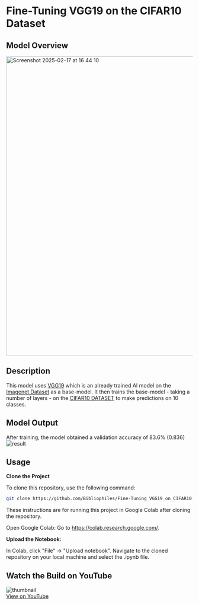 # Fine-Tuning VGG19 on the CIFAR10 Dataset

## Model Overview
<img width="808" alt="Screenshot 2025-02-17 at 16 44 10" src="https://github.com/user-attachments/assets/b7b9e3e9-bd14-418f-b510-e422c8d996c7" />

## Description
This model uses [VGG19](https://www.tensorflow.org/api_docs/python/tf/keras/applications/VGG19) which is an already trained AI model on the
[Imagenet Dataset](https://www.image-net.org/challenges/LSVRC/index.php) as a base-model. It then trains the base-model - taking a number of layers - on the [CIFAR10 DATASET](https://www.cs.toronto.edu/~kriz/cifar.html) to make predictions on 10 classes.  

## Model Output
After training, the model obtained a validation accuracy of 83.6% (0.836)   
![result](https://github.com/user-attachments/assets/9712f345-d786-4fdd-a380-0b5f1229213a)

## Usage
**Clone the Project**

To clone this repository, use the following command:

```bash
git clone https://github.com/Bibliophiles/Fine-Tuning_VGG19_on_CIFAR10.git
```

These instructions are for running this project in Google Colab after cloning the repository.

Open Google Colab: Go to https://colab.research.google.com/.

**Upload the Notebook:**

In Colab, click "File" -> "Upload notebook". Navigate to the cloned repository on your local machine and select the .ipynb file.   

## Watch the Build on YouTube   

![thumbnail](https://github.com/user-attachments/assets/b4507c7b-9661-40ff-9a36-12efdb741ac8)   
[View on YouTube](https://youtu.be/A26Tjvv_DLA?si=dsSKMges0KZ41ZR1)
